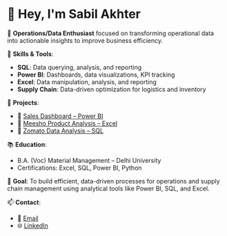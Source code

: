 # 👋 Hey, I'm Sabil Akhter

🔧 **Operations/Data Enthusiast** focused on transforming operational data into actionable insights to improve business efficiency.

🎯 **Skills & Tools**:
- **SQL**: Data querying, analysis, and reporting  
- **Power BI**: Dashboards, data visualizations, KPI tracking  
- **Excel**: Data manipulation, analysis, and reporting  
- **Supply Chain**: Data-driven optimization for logistics and inventory  

💼 **Projects**:
- 🔹 [Sales Dashboard – Power BI](https://github.com/sabilakhter/sales-dashboard-powerbi)  
- 🔹 [Meesho Product Analysis – Excel](https://github.com/sabilakhter/meesho-excel-dashboard)  
- 🔹 [Zomato Data Analysis – SQL](https://github.com/sabilakhter/zomato-sql-analysis)

📚 **Education**:
- B.A. (Voc) Material Management – Delhi University  
- Certifications: Excel, SQL, Power BI, Python  

🚀 **Goal**: To build efficient, data-driven processes for operations and supply chain management using analytical tools like Power BI, SQL, and Excel.

📫 **Contact**:
- 📧 [Email](mailto:sabilakhter003@gmail.com)  
- 🌐 [LinkedIn](https://www.linkedin.com/in/sabil-akhter)
